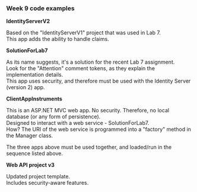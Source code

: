 ### Week 9 code examples

**IdentityServerV2**

Based on the "IdentityServerV1" project that was used in Lab 7.  
This app adds the ability to handle claims.  

**SolutionForLab7**

As its name suggests, it's a solution for the recent Lab 7 assignment.  
Look for the "Attention" comment tokens, as they explain the implementation details.  
This app uses security, and therefore must be used with the Identity Server (version 2) app.  

**ClientAppInstruments**

This is an ASP.NET MVC web app. No security. Therefore, no local database (or any form of persistence).  
Designed to interact with a web service - SolutionForLab7.  
How? The URI of the web service is programmed into a "factory" method in the Manager class.  

The three apps above must be used together, and loaded/run in the sequence listed above.  

**Web API project v3**

Updated project template.  
Includes security-aware features.  
